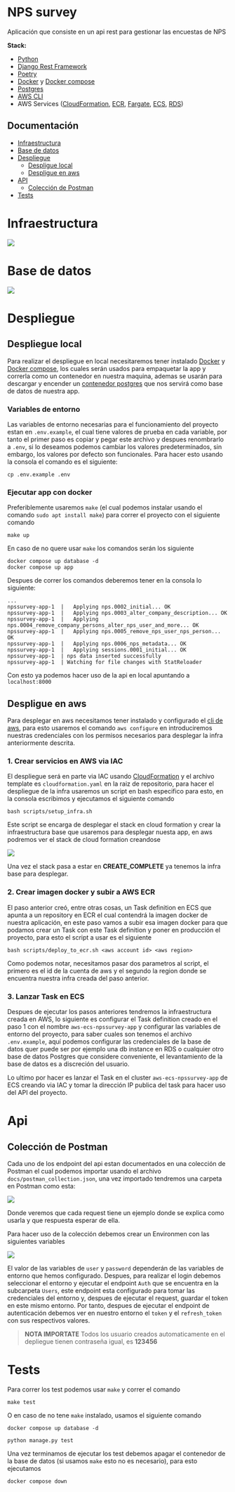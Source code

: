 


# NPS survey
Aplicación que consiste en un api rest para gestionar las encuestas de NPS 

**Stack:**
- [Python](https://www.python.org/)
- [Django Rest Framework](https://www.django-rest-framework.org/) 
- [Poetry](https://python-poetry.org/)
- [Docker](https://docs.docker.com/engine/) y [Docker compose](https://docs.docker.com/compose/)
- [Postgres](https://www.postgresql.org/)
- [AWS CLI](https://aws.amazon.com/es/cli/)
- AWS Services ([CloudFormation](https://aws.amazon.com/es/cloudformation/), [ECR](https://aws.amazon.com/es/ecr/), [Fargate](https://aws.amazon.com/es/fargate/), [ECS](https://aws.amazon.com/es/ecs/), [RDS](https://aws.amazon.com/es/rds/))

## Documentación

- [Infraestructura](#infraestructura)
- [Base de datos](#base-de-datos)
- [Despliegue](#despliegue)
	- [Despligue local](#despliegue-local)
	- [Despligue en aws](#despliegue-en-aws)
- [API](#api)
	- [Colección de Postman](#colección-de-postman)
- [Tests](#tests)


# Infraestructura 
<img src='https://github.com/CrissAlvarezH/nps-survey/blob/main/docs/imgs/infra-aws.png'/>


# Base de datos

<img src='https://github.com/CrissAlvarezH/nps-survey/blob/main/docs/imgs/db-diagram.png'/>

# Despliegue

## Despliegue local
Para realizar el despliegue en local necesitaremos tener instalado [Docker](https://docs.docker.com/engine/) y [Docker compose](https://docs.docker.com/compose/), los cuales serán usados para empaquetar la app y correrla como un contenedor en nuestra maquina, ademas se usarán para descargar y encender un [contenedor postgres](https://hub.docker.com/_/postgres) que nos servirá como base de datos de nuestra app.

### Variables de entorno
Las variables de entorno necesarias para el funcionamiento del proyecto estan en `.env.example`, el cual tiene valores de prueba en cada variable, por tanto el primer paso es copiar y pegar este archivo y despues renombrarlo a `.env`, si lo deseamos podemos cambiar los valores predeterminados, sin embargo, los valores por defecto son funcionales.
Para hacer esto usando la consola el comando es el siguiente:
```
cp .env.example .env
```

### Ejecutar app con docker

Preferiblemente usaremos `make` (el cual podemos instalar usando el comando `sudo apt install make`) para correr el proyecto con el siguiente comando

```
make up
```
En caso de no quere usar `make` los comandos serán los siguiente

```
docker compose up database -d
docker compose up app
```

Despues de correr los comandos deberemos tener en la consola lo siguiente:

```
...
npssurvey-app-1  |   Applying nps.0002_initial... OK
npssurvey-app-1  |   Applying nps.0003_alter_company_description... OK
npssurvey-app-1  |   Applying nps.0004_remove_company_persons_alter_nps_user_and_more... OK
npssurvey-app-1  |   Applying nps.0005_remove_nps_user_nps_person... OK
npssurvey-app-1  |   Applying nps.0006_nps_metadata... OK
npssurvey-app-1  |   Applying sessions.0001_initial... OK
npssurvey-app-1  | nps data inserted successfully
npssurvey-app-1  | Watching for file changes with StatReloader
```

Con esto ya podemos hacer uso de la api en local apuntando a `localhost:8000`

## Despligue en aws
Para desplegar en aws necesitamos tener instalado y configurado el [cli de aws](https://aws.amazon.com/es/cli/), para esto usaremos el comando `aws configure` en introduciremos nuestras credenciales con los permisos necesarios para desplegar la infra anteriormente descrita.

### 1. Crear servicios en AWS via IAC

El despliegue será en parte via IAC usando [CloudFormation](https://aws.amazon.com/es/cloudformation/) y el archivo template es `cloudformation.yaml` en la raiz de repositorio, para hacer el despliegue de la infra usaremos un script en bash especifico para esto, en la consola escribimos y ejecutamos el siguiente comando
```
bash scripts/setup_infra.sh
```
Este script se encarga de desplegar el stack en cloud formation y crear la infraestructura base que usaremos para desplegar nuesta app, en aws podremos ver el stack de cloud formation creandose

<img src='https://github.com/CrissAlvarezH/nps-survey/blob/main/docs/imgs/aws-cloudformation-stak.png'/>

Una vez el stack pasa a estar en **CREATE_COMPLETE** ya tenemos la infra base para desplegar.

### 2. Crear imagen docker y subir a AWS ECR

El paso anterior creó, entre otras cosas, un Task definition en ECS que apunta a un repository en ECR el cual contendrá la imagen docker de nuestra aplicación, en este paso vamos a subir esa imagen docker para que podamos crear un Task con este Task definition y poner en producción el proyecto, para esto el script a usar es el siguiente

```
bash scripts/deploy_to_ecr.sh <aws account id> <aws region>
```
Como podemos notar, necesitamos pasar dos parametros al script, el primero es el id de la cuenta de aws y el segundo la region donde se encuentra nuestra infra creada del paso anterior.

### 3. Lanzar Task en ECS

Despues de ejecutar los pasos anteriores tendremos la infraestructura creada en AWS, lo siguiente es configurar el Task definition creado en el paso 1 con el nombre `aws-ecs-npssurvey-app` y configurar las variables de entorno del proyecto, para saber cuales son tenemos el archivo `.env.example`, aquí podemos configurar las credenciales de la base de datos quer puede ser por ejemplo una db instance en RDS o cualquier otro base de datos Postgres que considere conveniente, el levantamiento de la base de datos es a discreción del usuario.

Lo ultimo por hacer es lanzar el Task en el cluster `aws-ecs-npssurvey-app` de ECS creando via IAC y tomar la dirección IP publica del task para hacer uso del API del proyecto.


# Api

## Colección de Postman

Cada uno de los endpoint del api estan documentados en una colección de Postman el cual podemos importar usando el archivo `docs/postman_collection.json`, una vez importado tendremos una carpeta en Postman como esta:

<img src='https://github.com/CrissAlvarezH/nps-survey/blob/main/docs/imgs/postman-collection.png'/>

Donde veremos que cada request tiene un ejemplo donde se explica como usarla y que respuesta esperar de ella.

Para hacer uso de la colección debemos crear un Environmen con las siguientes variables

<img src='https://github.com/CrissAlvarezH/nps-survey/blob/main/docs/imgs/env-vars-postman.png'/>

El valor de las variables de `user` y `password` dependerán de las variables de entorno que hemos configurado.
Despues, para realizar el login debemos seleccionar el entorno y ejecutar el endpoint `Auth` que se encuentra en la subcarpeta `Users`, este endpoint esta configurado para tomar las credenciales del entorno y, despues de ejecutar el request, guardar el token en este mismo entorno.
Por tanto, despues de ejecutar el endpoint de autenticación debemos ver en nuestro entorno el `token` y el `refresh_token` con sus respectivos valores.

> **NOTA IMPORTATE** Todos los usuario creados automaticamente en el depliegue tienen contraseña igual, es **123456**

# Tests

Para correr los test podemos usar `make` y correr el comando
```
make test
```
O en caso de no tene `make` instalado, usamos el siguiente comando
```
docker compose up database -d

python manage.py test
```

Una vez terminamos de ejecutar los test debemos apagar el contenedor de la base de datos (si usamos `make` esto no es necesario), para esto ejecutamos

```
docker compose down
```
